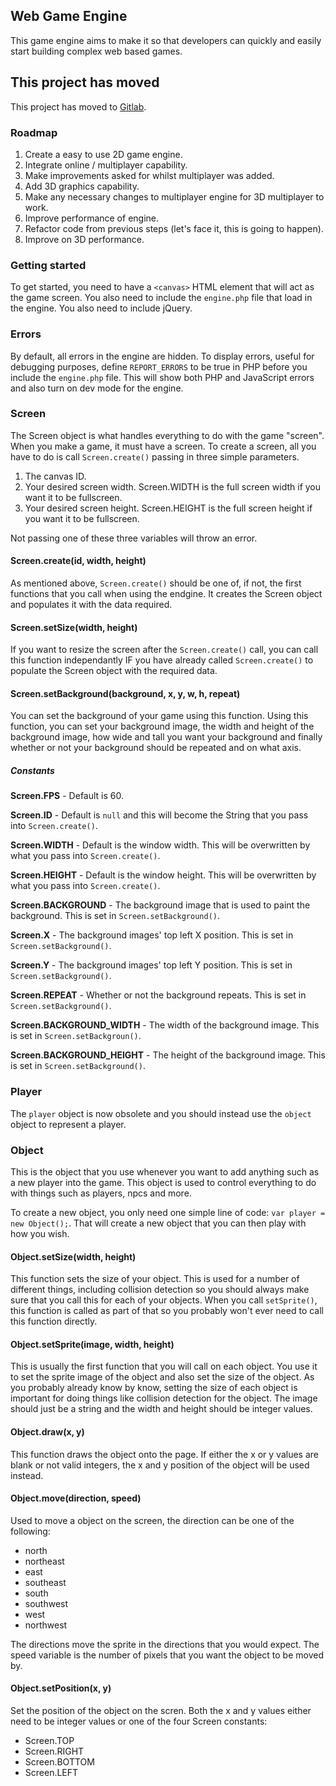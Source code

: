 Web Game Engine
---

This game engine aims to make it so that developers can quickly and easily start building complex web
based games.

## This project has moved
This project has moved to [Gitlab](https://gitlab.com/DrRoach/Web-Engine).

### Roadmap

1. Create a easy to use 2D game engine.
2. Integrate online / multiplayer capability.
3. Make improvements asked for whilst multiplayer was added.
4. Add 3D graphics capability.
5. Make any necessary changes to multiplayer engine for 3D multiplayer to work.
6. Improve performance of engine.
7. Refactor code from previous steps (let's face it, this is going to happen).
8. Improve on 3D performance.

### Getting started

To get started, you need to have a `<canvas>` HTML element that will act as the game screen. You
also need to include the `engine.php` file that load in the engine. You also need to include jQuery.

### Errors

By default, all errors in the engine are hidden. To display errors, useful for debugging purposes,
define `REPORT_ERRORS` to be true in PHP before you include the `engine.php` file. This will show both
PHP and JavaScript errors and also turn on dev mode for the engine.

### Screen

The Screen object is what handles everything to do with the game "screen". When you make a game, it 
must have a screen. To create a screen, all you have to do is call `Screen.create()` passing in 
three simple parameters.

1. The canvas ID.
2. Your desired screen width. Screen.WIDTH is the full screen width if you want it to be fullscreen.
3. Your desired screen height. Screen.HEIGHT is the full screen height if you want it to be fullscreen.

Not passing one of these three variables will throw an error.

#### Screen.create(id, width, height)

As mentioned above, `Screen.create()` should be one of, if not, the first functions that you call 
when using the endgine. It creates the Screen object and populates it with the data required.

#### Screen.setSize(width, height)

If you want to resize the screen after the `Screen.create()` call, you can call this function 
independantly IF you have already called `Screen.create()` to populate the Screen object 
with the required data.

#### Screen.setBackground(background, x, y, w, h, repeat)

You can set the background of your game using this function. Using this function, you can set your 
background image, the width and height of the background image, how wide and tall you want your 
background and finally whether or not your background should be repeated and on what axis.

##### Constants

**Screen.FPS** - Default is 60.

**Screen.ID** - Default is `null` and this will become the String that you pass into `Screen.create()`.

**Screen.WIDTH** - Default is the window width. This will be overwritten by what you pass into `Screen.create()`.

**Screen.HEIGHT** - Default is the window height. This will be overwritten by what you pass into `Screen.create()`.

**Screen.BACKGROUND** - The background image that is used to paint the background. This is set in `Screen.setBackground()`.

**Screen.X** - The background images' top left X position. This is set in `Screen.setBackground()`.

**Screen.Y** - The background images' top left Y position. This is set in `Screen.setBackground()`.

**Screen.REPEAT** - Whether or not the background repeats. This is set in `Screen.setBackground()`.

**Screen.BACKGROUND_WIDTH** - The width of the background image. This is set in `Screen.setBackgroun()`.

**Screen.BACKGROUND_HEIGHT** - The height of the background image. This is set in `Screen.setBackground()`.

### Player

The `player` object is now obsolete and you should instead use the `object` object to represent a player.

### Object

This is the object that you use whenever you want to add anything such as a new player into the game. This object is
used to control everything to do with things such as players, npcs and more.

To create a new object, you only need one simple line of code: `var player = new Object();`. That will create a new
object that you can then play with how you wish.

#### Object.setSize(width, height)

This function sets the size of your object. This is used for a number of different things, including collision
detection so you should always make sure that you call this for each of your objects. When you call `setSprite()`,
this function is called as part of that so you probably won't ever need to call this function directly.

#### Object.setSprite(image, width, height)

This is usually the first function that you will call on each object. You use it to set the sprite image of the 
object and also set the size of the object. As you probably already know by know, setting the size of each object is 
important for doing things like collision detection for the object. The image should just be a string and the width 
and height should be integer values.

#### Object.draw(x, y)

This function draws the object onto the page. If either the x or y values are blank or not valid integers, the x and 
y position of the object will be used instead.

#### Object.move(direction, speed)

Used to move a object on the screen, the direction can be one of the following:

- north
- northeast
- east
- southeast
- south
- southwest
- west
- northwest

The directions move the sprite in the directions that you would expect. The speed variable is the number of pixels 
that you want the object to be moved by.

#### Object.setPosition(x, y)

Set the position of the object on the scren. Both the x and y values either need to be integer values or one of the 
four Screen constants:

- Screen.TOP
- Screen.RIGHT
- Screen.BOTTOM
- Screen.LEFT

